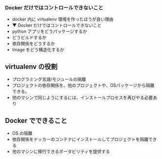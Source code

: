 ### Docker だけではコントロールできないこと
* docker 内に virtualenv 環境を作ったほうが良い理由
* ▼ Docker だけではコントロールできないこと
* python アプリをどうパッケージするか
* どうビルドするか
* 依存関係をどうするか
* Image をどう構造化するか

## virtualenv の役割
* プログラミング言語/モジュールの隔離
* プロジェクトの依存関係を、他のプロジェクトや、OSパッケージから隔離できる。
* 他のマシンで同じようにするには、インストールプロセスを再びやる必要あり

## Docker でできること
* OS の隔離
* 依存関係をドッカーのコンテナにインストールしてプロジェクトを隔離できる
* 他のマシンに移行できるポータビリティを提供する
